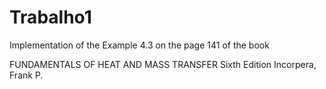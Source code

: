 Trabalho1
=========

Implementation of the Example 4.3 on the page 141 of the book

FUNDAMENTALS OF HEAT AND MASS TRANSFER Sixth Edition
Incorpera, Frank P.
